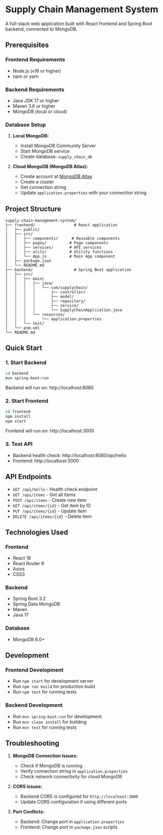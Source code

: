 # Supply Chain Management System

A full-stack web application built with React frontend and Spring Boot backend, connected to MongoDB.

## Prerequisites

### Frontend Requirements
- Node.js (v16 or higher)
- npm or yarn

### Backend Requirements
- Java JDK 17 or higher
- Maven 3.6 or higher
- MongoDB (local or cloud)

### Database Setup
1. **Local MongoDB:**
   - Install MongoDB Community Server
   - Start MongoDB service
   - Create database: `supply_chain_db`

2. **Cloud MongoDB (MongoDB Atlas):**
   - Create account at [MongoDB Atlas](https://www.mongodb.com/atlas)
   - Create a cluster
   - Get connection string
   - Update `application.properties` with your connection string

## Project Structure

```
supply-chain-management-system/
├── frontend/                 # React application
│   ├── public/
│   ├── src/
│   │   ├── components/      # Reusable components
│   │   ├── pages/          # Page components
│   │   ├── services/       # API services
│   │   ├── utils/          # Utility functions
│   │   └── App.js          # Main App component
│   ├── package.json
│   └── README.md
├── backend/                  # Spring Boot application
│   ├── src/
│   │   ├── main/
│   │   │   ├── java/
│   │   │   │   └── com/supplychain/
│   │   │   │       ├── controller/
│   │   │   │       ├── model/
│   │   │   │       ├── repository/
│   │   │   │       ├── service/
│   │   │   │       └── SupplyChainApplication.java
│   │   │   └── resources/
│   │   │       └── application.properties
│   │   └── test/
│   └── pom.xml
└── README.md
```

## Quick Start

### 1. Start Backend
```bash
cd backend
mvn spring-boot:run
```
Backend will run on: http://localhost:8080

### 2. Start Frontend
```bash
cd frontend
npm install
npm start
```
Frontend will run on: http://localhost:3000

### 3. Test API
- Backend health check: http://localhost:8080/api/hello
- Frontend: http://localhost:3000

## API Endpoints

- `GET /api/hello` - Health check endpoint
- `GET /api/items` - Get all items
- `POST /api/items` - Create new item
- `GET /api/items/{id}` - Get item by ID
- `PUT /api/items/{id}` - Update item
- `DELETE /api/items/{id}` - Delete item

## Technologies Used

### Frontend
- React 18
- React Router 6
- Axios
- CSS3

### Backend
- Spring Boot 3.2
- Spring Data MongoDB
- Maven
- Java 17

### Database
- MongoDB 6.0+

## Development

### Frontend Development
- Run `npm start` for development server
- Run `npm run build` for production build
- Run `npm test` for running tests

### Backend Development
- Run `mvn spring-boot:run` for development
- Run `mvn clean install` for building
- Run `mvn test` for running tests

## Troubleshooting

1. **MongoDB Connection Issues:**
   - Check if MongoDB is running
   - Verify connection string in `application.properties`
   - Check network connectivity for cloud MongoDB

2. **CORS Issues:**
   - Backend CORS is configured for `http://localhost:3000`
   - Update CORS configuration if using different ports

3. **Port Conflicts:**
   - Backend: Change port in `application.properties`
   - Frontend: Change port in `package.json` scripts
